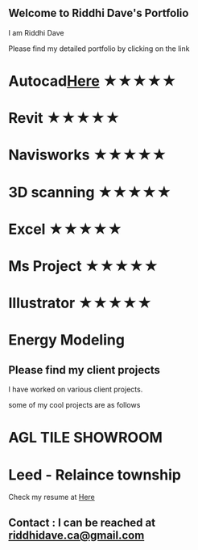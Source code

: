 ## Welcome to Riddhi Dave's Portfolio

I am Riddhi Dave 

Please find my detailed portfolio by clicking on the link 



# Autocad[Here](autocad.md)  	★★★★★
# Revit 	★★★★★
# Navisworks 	★★★★★
# 3D scanning 	★★★★★
# Excel 	★★★★★
# Ms Project 	★★★★★
# Illustrator 	★★★★★
# Energy Modeling 


## Please find my client projects

I have worked on various client projects. 

some of my cool projects are as follows 

# AGL TILE SHOWROOM
# Leed - Relaince township 


Check my resume at [Here](resoruces/assets)

## Contact : I can be reached at riddhidave.ca@gmail.com

